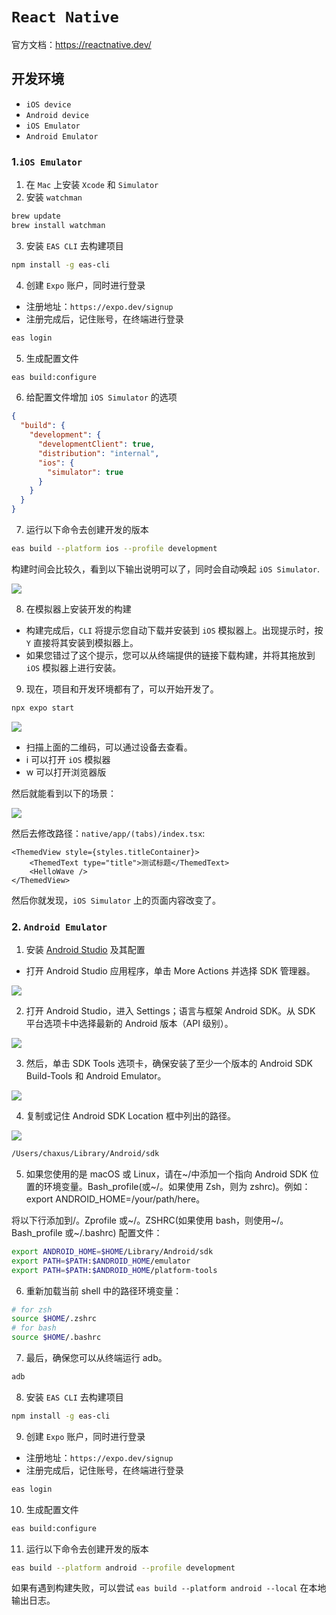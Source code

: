 # `React Native`

官方文档：https://reactnative.dev/

## 开发环境

- `iOS device`
- `Android device`
- `iOS Emulator`
- `Android Emulator`

### 1.`iOS Emulator`

1. 在 `Mac` 上安装 `Xcode` 和 `Simulator`
2. 安装 `watchman`

```sh
brew update 
brew install watchman
```

3. 安装 `EAS CLI` 去构建项目

```sh
npm install -g eas-cli
```

4. 创建 `Expo` 账户，同时进行登录

- 注册地址：`https://expo.dev/signup`
- 注册完成后，记住账号，在终端进行登录

```sh
eas login
```

5. 生成配置文件

```sh
eas build:configure
```

6. 给配置文件增加 `iOS Simulator` 的选项

```json
{
  "build": {
    "development": {
      "developmentClient": true,
      "distribution": "internal",
      "ios": {
        "simulator": true
      }
    }
  }
}
```

7. 运行以下命令去创建开发的版本

```sh
eas build --platform ios --profile development
```

构建时间会比较久，看到以下输出说明可以了，同时会自动唤起 `iOS Simulator`.

![](./assets/ios-eas-simulator-build.jpeg)

8. 在模拟器上安装开发的构建

- 构建完成后，`CLI` 将提示您自动下载并安装到 `iOS` 模拟器上。出现提示时，按 `Y` 直接将其安装到模拟器上。
- 如果您错过了这个提示，您可以从终端提供的链接下载构建，并将其拖放到 `iOS` 模拟器上进行安装。

9. 现在，项目和开发环境都有了，可以开始开发了。

```sh
npx expo start
```

![](./assets/ios-eas-simulator-development.jpeg)

- 扫描上面的二维码，可以通过设备去查看。
- i 可以打开 `iOS` 模拟器
- w 可以打开浏览器版

然后就能看到以下的场景：

![](./assets/ios-simulator-development-show.png)

然后去修改路径：`native/app/(tabs)/index.tsx`:

```tsx
<ThemedView style={styles.titleContainer}>
    <ThemedText type="title">测试标题</ThemedText>
    <HelloWave />
</ThemedView>
```

然后你就发现，`iOS Simulator` 上的页面内容改变了。

### 2. `Android Emulator`

1. 安装 [Android Studio](https://developer.android.com/studio) 及其配置

- 打开 Android Studio 应用程序，单击 More Actions 并选择 SDK 管理器。

![](./assets/android-studio-setting.jpeg)

2. 打开 Android Studio，进入 Settings；语言与框架 Android SDK。从 SDK 平台选项卡中选择最新的 Android 版本（API 级别）。

![](./assets/android-studio-setting-select-latest-api-sdk.jpeg)

3. 然后，单击 SDK Tools 选项卡，确保安装了至少一个版本的 Android SDK Build-Tools 和 Android Emulator。

![](./assets/android-studio-setting-select-latest-api-sdk-tools.jpeg)

4. 复制或记住 Android SDK Location 框中列出的路径。

![](./assets/android-studio-setting-path.jpeg)

```sh
/Users/chaxus/Library/Android/sdk
```

5. 如果您使用的是 macOS 或 Linux，请在~/中添加一个指向 Android SDK 位置的环境变量。Bash_profile(或~/。如果使用 Zsh，则为 zshrc)。例如：export ANDROID_HOME=/your/path/here。

将以下行添加到/。Zprofile 或~/。ZSHRC(如果使用 bash，则使用~/。Bash_profile 或~/.bashrc) 配置文件：

```sh
export ANDROID_HOME=$HOME/Library/Android/sdk
export PATH=$PATH:$ANDROID_HOME/emulator
export PATH=$PATH:$ANDROID_HOME/platform-tools
```

6. 重新加载当前 shell 中的路径环境变量：

```sh
# for zsh
source $HOME/.zshrc
# for bash
source $HOME/.bashrc
```

7. 最后，确保您可以从终端运行 adb。

```sh
adb
```

8. 安装 `EAS CLI` 去构建项目

```sh
npm install -g eas-cli
```

9. 创建 `Expo` 账户，同时进行登录

- 注册地址：`https://expo.dev/signup`
- 注册完成后，记住账号，在终端进行登录

```sh
eas login
```

10. 生成配置文件

```sh
eas build:configure
```

11. 运行以下命令去创建开发的版本

```sh
eas build --platform android --profile development
```

如果有遇到构建失败，可以尝试 `eas build --platform android --local` 在本地输出日志。

